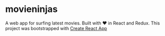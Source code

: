 # movieninjas

A web app for surfing latest movies.
Built with ❤ in React and Redux.
This project was bootstrapped with [Create React App](https://github.com/facebook/create-react-app)
